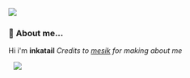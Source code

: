 <a href= "https://discord.com/users/563718132863074324"><img align="left" src="https://lanyard-profile-readme.vercel.app/api/467627370879385600?bg=00000000" /></a>
  <br>
### 👋 **About me...**


 Hi i'm **inkatail**
 *Credits to [mesik](https://github.com/mesiik) for making about me*
 
<a  href="https://github.com/inkatail?tab=repositories"><img align="center" style="position:relative; left:10px;" src="https://github-readme-stats.vercel.app/api/top-langs/?username=inkatail&layout=compact&theme=gruvbox"></a>
  

<!-- 
  
<img align="right" src="https://discordapp.com/api/guilds/750122220147310683/widget.png?style=banner2" alt="Discord Banner 2"/>
 -->

  
